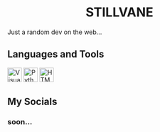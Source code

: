 <!--![logo]()-->
<h1 align="center">STILLVANE</h1>
Just a random dev on the web...

## Languages and Tools

<p align="left">
  <img src="https://code.visualstudio.com/assets/apple-touch-icon.png" alt="Visual Studio Code" width="32" height="32">
  <img src="https://cdn-icons-png.flaticon.com/256/5968/5968350.png" alt="Python" width="32" height="32">
  <img src="https://www.w3.org/html/logo/downloads/HTML5_Logo_256.png" alt="HTML5" width="32" height="32">
</p>

## My Socials

<!--[![GameJolt Btn]][GJLink]-->
### soon...

<br>
<br>
